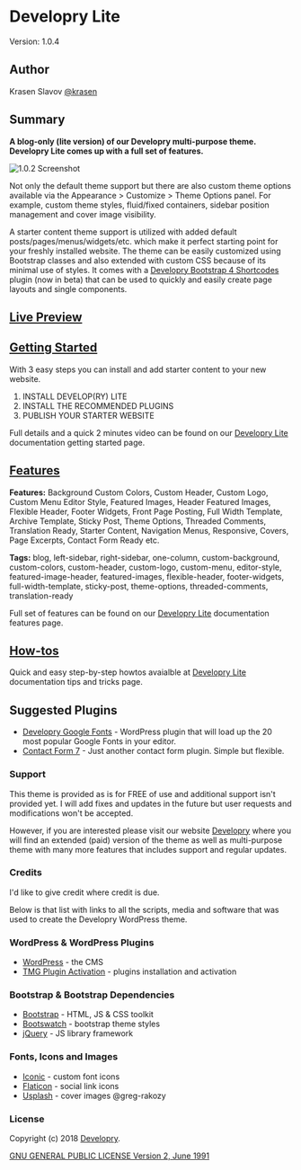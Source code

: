 # Developry Lite

Version: 1.0.4

## Author

Krasen Slavov [@krasen](https://developry.com/author/krasen)

## Summary

**A blog-only (lite version) of our Developry multi-purpose theme. Developry Lite comes up with a full set of features.**

![](https://developry.com/developry-lite-screenshot.png "1.0.2 Screenshot")

Not only the default theme support but there are also custom theme options available via the Appearance > Customize > Theme Options panel. For example, custom theme styles, fluid/fixed containers, sidebar position management and cover image visibility.

A starter content theme support is utilized with added default posts/pages/menus/widgets/etc. which make it perfect starting point for your freshly installed website. The theme can be easily customized using Bootstrap classes and also extended with custom CSS because of its minimal use of styles. It comes with a [Developry Bootstrap 4 Shortcodes](https://github.com/krasenslavov/developry-bs4-shortcodes) plugin (now in beta) that can be used to quickly and easily create page layouts and single components.


## [Live Preview](https://developry.com/developry-lite-preview/)

## [Getting Started](https://developry.com/developry-lite/getting-started/)

With 3 easy steps you can install and add starter content to your new website.

1. INSTALL DEVELOP(RY) LITE
2. INSTALL THE RECOMMENDED PLUGINS
3. PUBLISH YOUR STARTER WEBSITE

Full details and a quick 2 minutes video can be found on our [Developry Lite](https://developry.com/developry-lite/getting-started/) documentation getting started page.

## [Features](https://developry.com/developry-lite/features/)

**Features:** Background Custom Colors, Custom Header, Custom Logo, Custom Menu Editor Style, Featured Images, Header Featured Images, Flexible Header, Footer Widgets, Front Page Posting, Full Width Template, Archive Template, Sticky Post, Theme Options, Threaded Comments, Translation Ready, Starter Content, Navigation Menus, Responsive, Covers, Page Excerpts, Contact Form Ready etc.

**Tags:** blog, left-sidebar, right-sidebar, one-column, custom-background, custom-colors, custom-header, custom-logo, custom-menu, editor-style, featured-image-header, featured-images, flexible-header, footer-widgets, full-width-template, sticky-post, theme-options, threaded-comments, translation-ready

Full set of features can be found on our [Developry Lite](https://developry.com/developry-lite/features/)  documentation features page.


## [How-tos](https://developry.com/developry-lite/tips-and-tricks/)

Quick and easy step-by-step howtos avaialble at [Developry Lite](https://developry.com/developry-lite/tips-and-tricks/)  documentation tips and tricks page.

## Suggested Plugins

* [Developry Google Fonts](https://github.com/krasenslavov/developry-google-fonts) - WordPress plugin that will load up the 20 most popular Google Fonts in your editor.
* [Contact Form 7](https://contactform7.com/) - Just another contact form plugin. Simple but flexible.

### Support

This theme is provided as is for FREE of use and additional support isn't provided yet. I will add fixes and updates in the future but user requests and modifications won't be accepted.

However, if you are interested please visit our website [Developry](https://developry.com) where you will find an extended (paid) version of the theme as well as multi-purpose theme with many more features that includes support and regular updates.

### Credits

I'd like to give credit where credit is due.

Below is that list with links to all the scripts, media and software that was used to create the Developry WordPress theme.

### WordPress & WordPress Plugins

* [WordPress](https://wordpress.org/) - the CMS
* [TMG Plugin Activation](http://tgmpluginactivation.com/) - plugins installation and activation

### Bootstrap & Bootstrap Dependencies

* [Bootstrap](https://getbootstrap.com/) - HTML, JS & CSS toolkit
* [Bootswatch](https://bootswatch.com/) - bootstrap theme styles
* [jQuery](https://jquery.com/) - JS library framework

### Fonts, Icons and Images

* [Iconic](https://useiconic.com/open) - custom font icons
* [Flaticon](https://flaticon.com/) - social link icons
* [Usplash](https://unsplash.com/) - cover images @greg-rakozy

### License

Copyright (c) 2018 [Developry](https://developry.com).

[GNU GENERAL PUBLIC LICENSE Version 2, June 1991](https://github.com/systemd/systemd/blob/master/LICENSE.GPL2)
